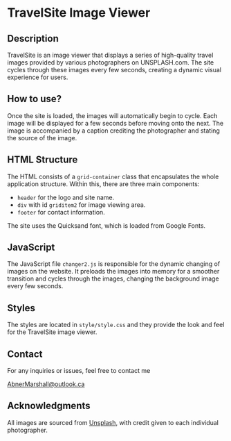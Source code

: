 # TravelSite Image Viewer

## Description
TravelSite is an image viewer that displays a series of high-quality travel images provided by various photographers on UNSPLASH.com. The site cycles through these images every few seconds, creating a dynamic visual experience for users.

## How to use?
Once the site is loaded, the images will automatically begin to cycle. Each image will be displayed for a few seconds before moving onto the next. The image is accompanied by a caption crediting the photographer and stating the source of the image.

## HTML Structure
The HTML consists of a `grid-container` class that encapsulates the whole application structure. Within this, there are three main components:
- `header` for the logo and site name.
- `div` with id `griditem2` for image viewing area.
- `footer` for contact information.

The site uses the Quicksand font, which is loaded from Google Fonts.

## JavaScript
The JavaScript file `changer2.js` is responsible for the dynamic changing of images on the website. It preloads the images into memory for a smoother transition and cycles through the images, changing the background image every few seconds.

## Styles
The styles are located in `style/style.css` and they provide the look and feel for the TravelSite image viewer.

## Contact
For any inquiries or issues, feel free to contact me

AbnerMarshall@outlook.ca

## Acknowledgments
All images are sourced from [Unsplash](https://unsplash.com/), with credit given to each individual photographer.


